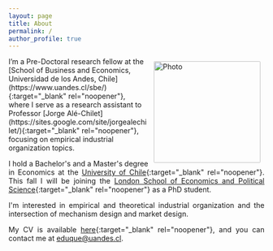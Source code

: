 ```yaml
---
layout: page
title: About
permalink: /
author_profile: true
---
```


<img align="right" src="https://duquerosas.github.io/files/CV/profile_2.png" alt="Photo" style="height: 200px; width:210px; border-radius: 10px; padding: 8px 8px 8px 8px"/>
<span style="text-align: justify">I’m a Pre-Doctoral research fellow at the [School of Business and Economics, Universidad de los Andes, Chile](https://www.uandes.cl/sbe/){:target="_blank" rel="noopener"}, where I serve as a research assistant to Professor [Jorge Alé-Chilet](https://sites.google.com/site/jorgealechilet/){:target="_blank" rel="noopener"}, focusing on empirical industrial organization topics. 

I hold a Bachelor's and a Master's degree in Economics at the [University of Chile](https://econ.uchile.cl/){:target="_blank" rel="noopener"}. This fall I will be joining the [London School of Economics and Political Science](https://www.lse.ac.uk/){:target="_blank" rel="noopener"} as a PhD student.

I'm interested in empirical and theoretical industrial organization and the intersection of mechanism design and market design.

My CV is available [here](files/CV/CV.pdf){:target="_blank" rel="noopener"}, and you can contact me at [eduque@uandes.cl](mailto:eduque@uandes.cl).
